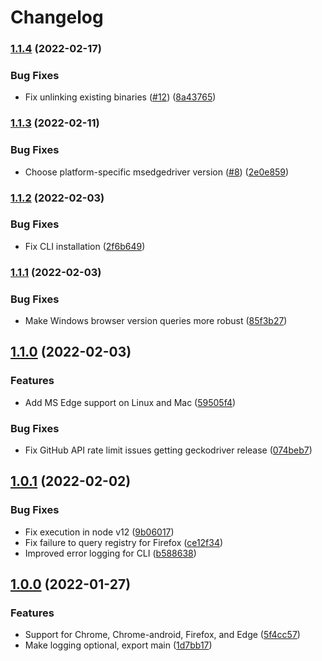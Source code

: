 # Changelog

### [1.1.4](https://github.com/joeyparrish/webdriver-installer/compare/v1.1.3...v1.1.4) (2022-02-17)


### Bug Fixes

* Fix unlinking existing binaries ([#12](https://github.com/joeyparrish/webdriver-installer/issues/12)) ([8a43765](https://github.com/joeyparrish/webdriver-installer/commit/8a43765b54fbbf164762f7a8edf52520b4d08059))

### [1.1.3](https://github.com/joeyparrish/webdriver-installer/compare/v1.1.2...v1.1.3) (2022-02-11)


### Bug Fixes

* Choose platform-specific msedgedriver version ([#8](https://github.com/joeyparrish/webdriver-installer/issues/8)) ([2e0e859](https://github.com/joeyparrish/webdriver-installer/commit/2e0e8598f878c0c3fcd8ed55d4e830da398a891b))


### [1.1.2](https://github.com/joeyparrish/webdriver-installer/compare/v1.1.1...v1.1.2) (2022-02-03)


### Bug Fixes

* Fix CLI installation ([2f6b649](https://github.com/joeyparrish/webdriver-installer/commit/2f6b649033312f778795b1372abfc0a175d70e61))

### [1.1.1](https://github.com/joeyparrish/webdriver-installer/compare/v1.1.0...v1.1.1) (2022-02-03)


### Bug Fixes

* Make Windows browser version queries more robust ([85f3b27](https://github.com/joeyparrish/webdriver-installer/commit/85f3b2796e06e1a0f2171b46beef73f6a0407ecb))

## [1.1.0](https://github.com/joeyparrish/webdriver-installer/compare/v1.0.1...v1.1.0) (2022-02-03)


### Features

* Add MS Edge support on Linux and Mac ([59505f4](https://github.com/joeyparrish/webdriver-installer/commit/59505f49b94030c63377d72e2b4639093915ab3d))


### Bug Fixes

* Fix GitHub API rate limit issues getting geckodriver release ([074beb7](https://github.com/joeyparrish/webdriver-installer/commit/074beb79adf7d9807ab57b67c9edd26d9451270e))

## [1.0.1](https://github.com/joeyparrish/webdriver-installer/compare/v1.0.0...v1.0.1) (2022-02-02)


### Bug Fixes

* Fix execution in node v12 ([9b06017](https://github.com/joeyparrish/webdriver-installer/commit/9b06017b7c83ebfea1e600d7f667b2810ab05b5f))
* Fix failure to query registry for Firefox ([ce12f34](https://github.com/joeyparrish/webdriver-installer/commit/ce12f347f96406cc1f0a219c4c44cd2a9b827254))
* Improved error logging for CLI ([b588638](https://github.com/joeyparrish/webdriver-installer/commit/b588638774526d621983e0b497aa85ab217fcc46))


## [1.0.0](https://github.com/joeyparrish/webdriver-installer/commits/v1.0.0) (2022-01-27)


### Features

* Support for Chrome, Chrome-android, Firefox, and Edge ([5f4cc57](https://github.com/joeyparrish/webdriver-installer/commit/5f4cc578a8b911d5a6da26e46e9bf0fb95580606))
* Make logging optional, export main ([1d7bb17](https://github.com/joeyparrish/webdriver-installer/commit/1d7bb1755725a50b9c5a423c55402f6a84503919))

